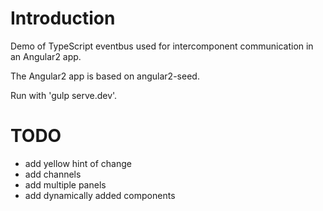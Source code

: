 
# Introduction

Demo of TypeScript eventbus used for intercomponent communication in an Angular2 app.

The Angular2 app is based on angular2-seed.

Run with 'gulp serve.dev'. 

# TODO

- add yellow hint of change
- add channels
- add multiple panels
- add dynamically added components